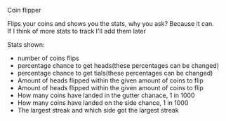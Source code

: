 Coin flipper

Flips your coins and shows you the stats, why you ask?
Because it can.  
If I think of more stats to track I'll add them later

Stats shown:
- number of coins flips  
- percentage chance to get heads(these percentages can be changed)  
- percentage chance to get tials(these percentages can be changed)  
- Amount of heads flipped within the given amount of coins to flip  
- Amount of heads flipped within the given amount of coins to flip  
- How many coins have landed in the gutter chanace, 1 in 1000
- How many coins have landed on the side chance, 1 in 1000
- The largest streak and which side got the largest streak


